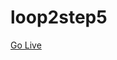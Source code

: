 # loop2step5
[Go Live](https://rawcdn.githack.com/Ahmad-mustapha/loop2step5/392ec12e1aec9835413f25c8b317612f9214b2f6/index.html)
